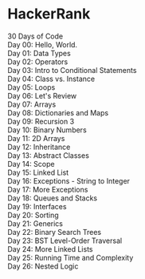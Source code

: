 # HackerRank
  
30 Days of Code  
Day 00: Hello, World.  
Day 01: Data Types  
Day 02: Operators  
Day 03: Intro to Conditional Statements  
Day 04: Class vs. Instance  
Day 05: Loops  
Day 06: Let's Review  
Day 07: Arrays  
Day 08: Dictionaries and Maps  
Day 09: Recursion 3  
Day 10: Binary Numbers  
Day 11: 2D Arrays  
Day 12: Inheritance  
Day 13: Abstract Classes  
Day 14: Scope  
Day 15: Linked List  
Day 16: Exceptions - String to Integer  
Day 17: More Exceptions  
Day 18: Queues and Stacks  
Day 19: Interfaces  
Day 20: Sorting  
Day 21: Generics  
Day 22: Binary Search Trees  
Day 23: BST Level-Order Traversal  
Day 24: More Linked Lists  
Day 25: Running Time and Complexity  
Day 26: Nested Logic  
